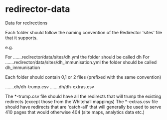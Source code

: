 redirector-data
===============

Data for redirections

Each folder should follow the naming convention of the Redirector 'sites' file that it supports.

e.g.

For .......redirector/data/sites/dh.yml the folder should be called dh
For .......redirector/data/sites/dh_immunisation.yml the folder should be called dh_immunisation

Each folder should contain 0,1 or 2 files (prefixed with the same convention)

.......dh/dh-trump.csv
.......dh/dh-extras.csv

The *-trump.csv file should have all the redirects that will trump the existing redirects (except those from the Whitehall mappings)
The *-extras.csv file should have redirects that are 'catch-all' that will generally be used to serve 410 pages that would otherwise 404 (site maps, analytics data etc.)




